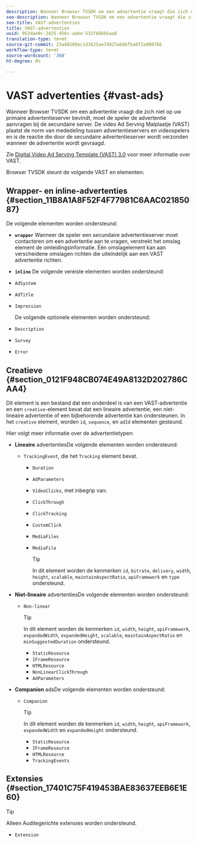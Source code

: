 ```yaml
---
description: Wanneer Browser TVSDK om een advertentie vraagt die zich niet op uw primaire advertentieserver bevindt, moet de speler de advertentie aanvragen bij de secundaire server. De video Ad Serving Malplaatje (VAST) plaatst de norm van mededeling tussen advertentieservers en videospelers en is de reactie die door de secundaire advertentieserver wordt verzonden wanneer de advertentie wordt gevraagd.
seo-description: Wanneer Browser TVSDK om een advertentie vraagt die zich niet op uw primaire advertentieserver bevindt, moet de speler de advertentie aanvragen bij de secundaire server. De video Ad Serving Malplaatje (VAST) plaatst de norm van mededeling tussen advertentieservers en videospelers en is de reactie die door de secundaire advertentieserver wordt verzonden wanneer de advertentie wordt gevraagd.
seo-title: VAST-advertenties
title: VAST-advertenties
uuid: 052dae0c-2425-456c-aebe-531f68bb5aa8
translation-type: tm+mt
source-git-commit: 23a48208ac1d3625ae7d925ab6bfba8f2a980766
workflow-type: tm+mt
source-wordcount: '368'
ht-degree: 0%

---
```



# VAST advertenties {#vast-ads}

Wanneer Browser TVSDK om een advertentie vraagt die zich niet op uw primaire advertentieserver bevindt, moet de speler de advertentie aanvragen bij de secundaire server. De video Ad Serving Malplaatje (VAST) plaatst de norm van mededeling tussen advertentieservers en videospelers en is de reactie die door de secundaire advertentieserver wordt verzonden wanneer de advertentie wordt gevraagd.

Zie [Digital Video Ad Serving Template (VAST) 3.0](https://www.iab.com/wp-content/uploads/2015/06/VASTv3_0.pdf) voor meer informatie over VAST.

Browser TVSDK steunt de volgende VAST en elementen:

## Wrapper- en inline-advertenties {#section_11B8A1A8F52F4F77981C6AAC02185087}

De volgende elementen worden ondersteund:

* **`wrapper`** Wanneer de speler een secundaire advertentieserver moet contacteren om een advertentie aan te vragen, verstrekt het omslag element de omleidingsinformatie. Één omslagelement kan aan verscheidene omslagen richten die uiteindelijk aan een VAST advertentie richten.

* **`inline`** De volgende vereiste elementen worden ondersteund:

* `AdSystem`
* `AdTitle`
* `Impression`

   De volgende optionele elementen worden ondersteund:

* `Description`
* `Survey`
* `Error`

## Creatieve {#section_0121F948CB074E49A8132D202786CAA4}

Dit element is een bestand dat een onderdeel is van een VAST-advertentie en een `creative`-element bevat dat een lineaire advertentie, een niet-lineaire advertentie of een bijbehorende advertentie kan ondersteunen. In het `creative` element, worden `id`, `sequence`, en `adId` elementen gesteund.

Hier volgt meer informatie over de advertentietypen:

* **Lineaire** advertentiesDe volgende elementen worden ondersteund:

   * `TrackingEvent`, die het  `Tracking` element bevat.
      * `Duration`
      * `AdParameters`
      * `VideoClicks`, met inbegrip van:

      * `ClickThrough`
      * `ClickTracking`
      * `CustomClick`

      * `MediaFiles`

      * `MediaFile`

         >[!TIP]
         >
         >In dit element worden de kenmerken `id`, `bitrate`, `delivery`, `width`, `height`, `scalable`, `maintainAspectRatio`, `apiFramework` en `type` ondersteund.

* **Niet-lineaire** advertentiesDe volgende elementen worden ondersteund:

   * `Non-linear`

      >[!TIP]
      >
      >In dit element worden de kenmerken `id`, `width`, `height`, `apiFramework`, `expandedWidth`, `expandedHeight`, `scalable`, `maintainAspectRatio` en `minSuggestedDuration` ondersteund.

      * `StaticResource`
      * `IFrameResource`
      * `HTMLResource`
      * `NonLinearClickThrough`
      * `AdParameters`

* **Companion** adsDe volgende elementen worden ondersteund:

   * `Companion`

      >[!TIP]
      >
      >In dit element worden de kenmerken `id`, `width`, `height`, `apiFramework`, `expandedWidth` en `expandedHeight` ondersteund.

      * `StaticResource`
      * `IFrameResource`
      * `HTMLResource`
      * `TrackingEvents`

## Extensies {#section_17401C75F419453BAE83637EEB6E1E60}

>[!TIP]
>
>Alleen Auditegerichte extensies worden ondersteund.

* `Extension`
